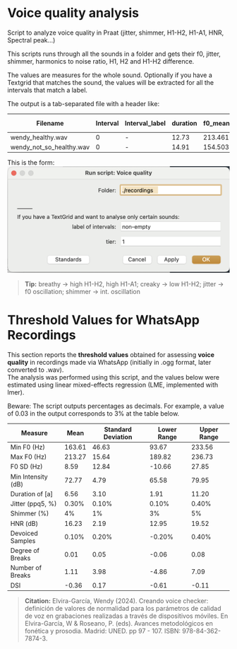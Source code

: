 # Voice quality analysis

Script to analyze voice quality in Praat (jitter, shimmer, H1-H2, H1-A1, HNR, Spectral peak...)

This scripts runs through all the sounds in a folder and gets their f0, jitter, shimmer, harmonics to noise ratio, H1, H2 and H1-H2 difference.

The values are measures for the whole sound. Optionally if you have a Textgrid that matches the sound, the values will be extracted for all the intervals that match a label.

The output is a tab-separated file with a header like:

| Filename                 | Interval | Interval_label | duration | f0_mean | jitter | shimmer | HNR   | voice_breaks | locallyunvoiced | H1_dB  | H2_dB  | H1-H2 | H1-A1 | spectral_peak |
| ------------------------ | -------- | -------------- | -------- | ------- | ------ | ------- | ----- | ------------ | --------------- | ------ | ------ | ----- | ----- | ------------- |
| wendy_healthy.wav        | 0        | -              | 12.73    | 213.461 | 0.046  | 0.063   | 12.86 | 2            | 0.03            | -34.53 | -54.93 | 20.40 | 10.61 | 248           |
| wendy_not_so_healthy.wav | 0        | -              | 14.91    | 154.503 | 0.063  | 0.138   | 13.04 | 0            | 0.14            | -25.86 | -33.79 | 7.93  | 4.23  | 165           |

This is the form:
![Form](form.png)

> **Tip:** breathy → high H1-H2, high H1-A1;
>     creaky → low H1-H2;
>     jitter → f0 oscillation;
>     shimmer → int. oscillation

# Threshold Values for WhatsApp Recordings

This section reports the **threshold values** obtained for assessing **voice quality** in recordings made via WhatsApp (initially in .ogg format, later converted to .wav).  
The analysis was performed using this script, and the values below were estimated using linear mixed-effects regression (LME, implemented with lmer).

Beware: The script outputs percentages as decimals. For example, a value of 0.03 in the output corresponds to 3% at the table below.

| Measure               | Mean     | Standard Deviation | Lower Range | Upper Range |
|-----------------------|----------|--------------------|-------------|-------------|
| Min F0 (Hz)           | 163.61   | 46.63              | 93.67       | 233.56      |
| Max F0 (Hz)           | 213.27   | 15.64              | 189.82      | 236.73      |
| F0 SD (Hz)            | 8.59     | 12.84              | -10.66      | 27.85       |
| Min Intensity (dB)    | 72.77    | 4.79               | 65.58       | 79.95       |
| Duration of [a]       | 6.56     | 3.10               | 1.91        | 11.20       |
| Jitter (ppq5, %)      | 0.30%    | 0.10%              | 0.10%       | 0.40%       |
| Shimmer (%)           | 4%       | 1%                 | 3%          | 5%          |
| HNR (dB)              | 16.23    | 2.19               | 12.95       | 19.52       |
| Devoiced Samples      | 0.10%    | 0.20%              | -0.20%      | 0.40%       |
| Degree of Breaks      | 0.01     | 0.05               | -0.06       | 0.08        |
| Number of Breaks      | 1.11     | 3.98               | -4.86       | 7.09        |
| DSI                   | -0.36    | 0.17               | -0.61       | -0.11       |

> **Citation:** Elvira-García, Wendy (2024). Creando voice checker: definición de valores de normalidad para los parámetros de calidad de voz en grabaciones realizadas a través de dispositivos móviles. En Elvira-García, W & Roseano, P. (eds). Avances metodológicos en fonética y prosodia. Madrid: UNED. pp 97 - 107. ISBN: 978-84-362-7874-3.
